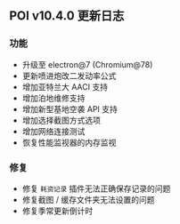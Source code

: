 ## POI v10.4.0 更新日志

### 功能

- 升级至 electron@7 (Chromium@78)
- 更新喷进炮改二发动率公式
- 增加亚特兰大 AACI 支持
- 增加泊地维修支持
- 增加新型基地空袭 API 支持
- 增加选择截图方式选项
- 增加网络连接测试
- 恢复性能监视器的内存监视

### 修复

- 修复 `耗资记录` 插件无法正确保存记录的问题
- 修复截图 / 缓存文件夹无法设置的问题
- 修复季常更新倒计时
